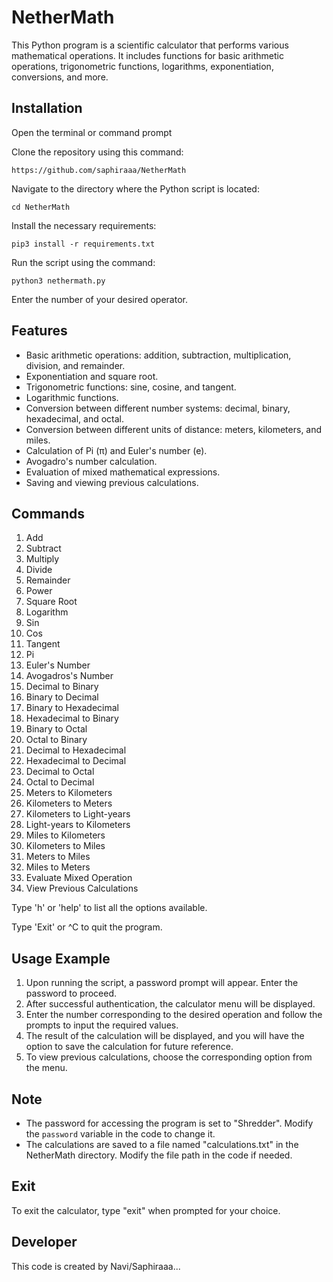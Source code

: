 # NetherMath

This Python program is a scientific calculator that performs various mathematical operations. It includes functions for basic arithmetic operations, trigonometric functions, logarithms, exponentiation, conversions, and more.

## Installation

Open the terminal or command prompt

Clone the repository using this command:

`https://github.com/saphiraaa/NetherMath`

Navigate to the directory where the Python script is located:

`cd NetherMath`

Install the necessary requirements:

`pip3 install -r requirements.txt`

Run the script using the command:

`python3 nethermath.py`

Enter the number of your desired operator.

## Features

- Basic arithmetic operations: addition, subtraction, multiplication, division, and remainder.
- Exponentiation and square root.
- Trigonometric functions: sine, cosine, and tangent.
- Logarithmic functions.
- Conversion between different number systems: decimal, binary, hexadecimal, and octal.
- Conversion between different units of distance: meters, kilometers, and miles.
- Calculation of Pi (π) and Euler's number (e).
- Avogadro's number calculation.
- Evaluation of mixed mathematical expressions.
- Saving and viewing previous calculations.

## Commands

1. Add
2. Subtract
3. Multiply
4. Divide
5. Remainder
6. Power
7. Square Root
8. Logarithm
9. Sin
10. Cos
11. Tangent
12. Pi
13. Euler's Number
14. Avogadros's Number
15. Decimal to Binary
16. Binary to Decimal
17. Binary to Hexadecimal
18. Hexadecimal to Binary
19. Binary to Octal
20. Octal to Binary
21. Decimal to Hexadecimal
22. Hexadecimal to Decimal
23. Decimal to Octal
24. Octal to Decimal
25. Meters to Kilometers
26. Kilometers to Meters
27. Kilometers to Light-years
28. Light-years to Kilometers
29. Miles to Kilometers
30. Kilometers to Miles
31. Meters to Miles
32. Miles to Meters
33. Evaluate Mixed Operation
34. View Previous Calculations

Type 'h' or 'help' to list all the options available.

Type 'Exit' or ^C to quit the program.


## Usage Example

1. Upon running the script, a password prompt will appear. Enter the password to proceed.
2. After successful authentication, the calculator menu will be displayed.
3. Enter the number corresponding to the desired operation and follow the prompts to input the required values.
4. The result of the calculation will be displayed, and you will have the option to save the calculation for future reference.
5. To view previous calculations, choose the corresponding option from the menu.

## Note

- The password for accessing the program is set to "Shredder". Modify the `password` variable in the code to change it.
- The calculations are saved to a file named "calculations.txt" in the NetherMath directory. Modify the file path in the code if needed.

## Exit

To exit the calculator, type "exit" when prompted for your choice.

## Developer

This code is created by Navi/Saphiraaa...


